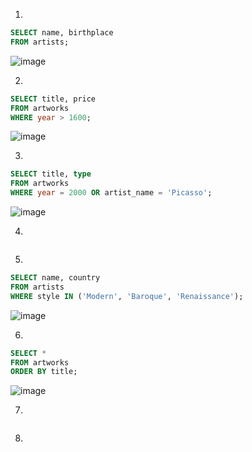 1)
```sql
SELECT name, birthplace
FROM artists;
```
![image](https://user-images.githubusercontent.com/43187263/111240528-ca158880-85d1-11eb-9ec5-a306fe52e3c0.png)


2)
```sql
SELECT title, price
FROM artworks
WHERE year > 1600;
```
![image](https://user-images.githubusercontent.com/43187263/111240556-dd285880-85d1-11eb-854f-8023393bbe1a.png)


3)
```sql
SELECT title, type
FROM artworks
WHERE year = 2000 OR artist_name = 'Picasso';
```
![image](https://user-images.githubusercontent.com/43187263/111240648-02b56200-85d2-11eb-90aa-a168dfadf935.png)


4)
```sql

```

5)
```sql
SELECT name, country
FROM artists
WHERE style IN ('Modern', 'Baroque', 'Renaissance');
```
![image](https://user-images.githubusercontent.com/43187263/111240597-ef09fb80-85d1-11eb-87f1-9b901f323624.png)


6)
```sql
SELECT *
FROM artworks
ORDER BY title;
```
![image](https://user-images.githubusercontent.com/43187263/111240692-0ea12400-85d2-11eb-8ef9-f38fe24e2f2c.png)


7)
```sql

```

8)
```sql

```







